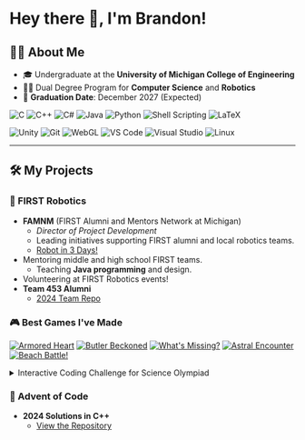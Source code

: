 # Hey there 👋, I'm Brandon! 

## 👨‍🎓 About Me
- 🎓 Undergraduate at the **University of Michigan College of Engineering**  
- 🧑‍💻 Dual Degree Program for **Computer Science** and **Robotics**  
- 📅 **Graduation Date**: December 2027 (Expected)  

![C](https://img.shields.io/badge/-C-blue?logo=c&logoColor=white) 
![C++](https://img.shields.io/badge/-C++-blue?logo=cplusplus&logoColor=white) 
![C#](https://img.shields.io/badge/-C%23-purple?logo=csharp&logoColor=white) 
![Java](https://img.shields.io/badge/-Java-red?logo=java&logoColor=white) 
![Python](https://img.shields.io/badge/-Python-yellow?logo=python&logoColor=white) 
![Shell Scripting](https://img.shields.io/badge/-Shell_Scripting-black?logo=gnu-bash&logoColor=white)
![LaTeX](https://img.shields.io/badge/-LaTeX-008080?style=flat&logo=latex&logoColor=white)

![Unity](https://img.shields.io/badge/-Unity-black?logo=unity&logoColor=white) 
![Git](https://img.shields.io/badge/-Git-orange?logo=git&logoColor=white) 
![WebGL](https://img.shields.io/badge/-WebGL-lightgrey?logo=webgl&logoColor=white) 
![VS Code](https://img.shields.io/badge/-VS%20Code-blue?logo=visualstudiocode&logoColor=white) 
![Visual Studio](https://img.shields.io/badge/-Visual%20Studio-purple?logo=visualstudio&logoColor=white) 
![Linux](https://img.shields.io/badge/-Linux-yellow?logo=linux&logoColor=white) 

---

## 🛠️ My Projects

### 🤖 FIRST Robotics
- **FAMNM** (FIRST Alumni and Mentors Network at Michigan)  
  - *Director of Project Development*  
  - Leading initiatives supporting FIRST alumni and local robotics teams.
  - [Robot in 3 Days!](https://www.chiefdelphi.com/t/famnm-ri3d-2025/477570?u=famnm)
- Mentoring middle and high school FIRST teams.  
  - Teaching **Java programming** and design.  
- Volunteering at FIRST Robotics events!
- **Team 453 Alumni**
  - [2024 Team Repo](https://github.com/team453/2024Bot)

### 🎮 Best Games I've Made

[![Armored Heart](https://img.shields.io/badge/Armored%20Heart-Itch.io-red)](https://brandonmcdonald.itch.io/armored-heart)
[![Butler Beckoned](https://img.shields.io/badge/Butler%20Beckoned-LudumDare55-blue)](https://ldjam.com/events/ludum-dare/55/butler-beckoned)
[![What's Missing?](https://img.shields.io/badge/What's%20Missing%3F-Itch.io-green)](https://brandonmcdonald.itch.io/whats-missing)
[![Astral Encounter](https://img.shields.io/badge/Astral%20Encounter-Itch.io-purple)](https://brandonmcdonald.itch.io/astral-encounter)
[![Beach Battle!](https://img.shields.io/badge/Beach%20Battle!-Itch.io-cyan)](https://brandonmcdonald.itch.io/beach-battle)

<details>
<summary>Interactive Coding Challenge for Science Olympiad</summary>

- **Platform**: Hosted online using Unity and WebGL  
- **Description**: Features over 20 Python-based coding challenges designed for elementary students to test and teach basic programming skills.  
- **Achievements**: Played over 300 times and continues to be used in educational events.  
- **Note**: This game is private to prevent sharing solutions, as it is still actively used in competitions.  
</details>

### 🎄 Advent of Code
- **2024 Solutions in C++**  
  - [View the Repository](https://github.com/brandmcd/advent-of-code-2024)   
